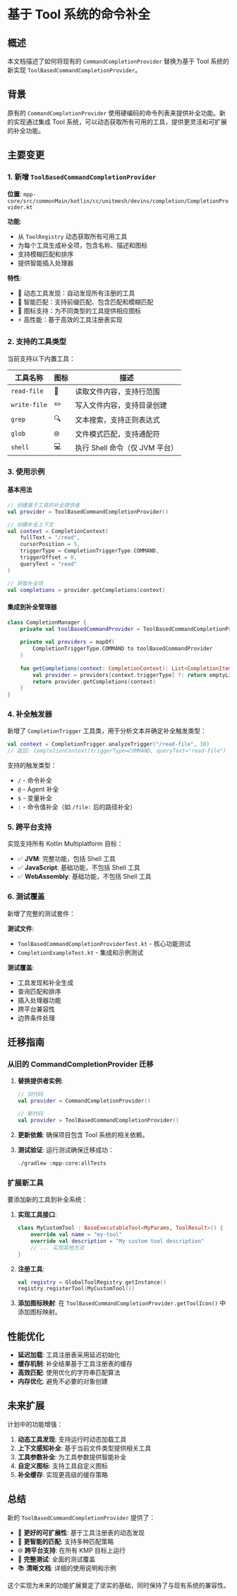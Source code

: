 # 基于 Tool 系统的命令补全

## 概述

本文档描述了如何将现有的 `CommandCompletionProvider` 替换为基于 Tool 系统的新实现 `ToolBasedCommandCompletionProvider`。

## 背景

原有的 `CommandCompletionProvider` 使用硬编码的命令列表来提供补全功能。新的实现通过集成 Tool 系统，可以动态获取所有可用的工具，提供更灵活和可扩展的补全功能。

## 主要变更

### 1. 新增 `ToolBasedCommandCompletionProvider`

**位置**: `mpp-core/src/commonMain/kotlin/cc/unitmesh/devins/completion/CompletionProvider.kt`

**功能**:
- 从 `ToolRegistry` 动态获取所有可用工具
- 为每个工具生成补全项，包含名称、描述和图标
- 支持模糊匹配和排序
- 提供智能插入处理器

**特性**:
- 🔧 动态工具发现：自动发现所有注册的工具
- 🎯 智能匹配：支持前缀匹配、包含匹配和模糊匹配
- 🎨 图标支持：为不同类型的工具提供相应图标
- ⚡ 高性能：基于高效的工具注册表实现

### 2. 支持的工具类型

当前支持以下内置工具：

| 工具名称 | 图标 | 描述 |
|---------|------|------|
| `read-file` | 📄 | 读取文件内容，支持行范围 |
| `write-file` | ✏️ | 写入文件内容，支持目录创建 |
| `grep` | 🔍 | 文本搜索，支持正则表达式 |
| `glob` | 🌐 | 文件模式匹配，支持通配符 |
| `shell` | 💻 | 执行 Shell 命令（仅 JVM 平台） |

### 3. 使用示例

#### 基本用法

```kotlin
// 创建基于工具的补全提供者
val provider = ToolBasedCommandCompletionProvider()

// 创建补全上下文
val context = CompletionContext(
    fullText = "/read",
    cursorPosition = 5,
    triggerType = CompletionTriggerType.COMMAND,
    triggerOffset = 0,
    queryText = "read"
)

// 获取补全项
val completions = provider.getCompletions(context)
```

#### 集成到补全管理器

```kotlin
class CompletionManager {
    private val toolBasedCommandProvider = ToolBasedCommandCompletionProvider()
    
    private val providers = mapOf(
        CompletionTriggerType.COMMAND to toolBasedCommandProvider
    )
    
    fun getCompletions(context: CompletionContext): List<CompletionItem> {
        val provider = providers[context.triggerType] ?: return emptyList()
        return provider.getCompletions(context)
    }
}
```

### 4. 补全触发器

新增了 `CompletionTrigger` 工具类，用于分析文本并确定补全触发类型：

```kotlin
val context = CompletionTrigger.analyzeTrigger("/read-file", 10)
// 返回: CompletionContext(triggerType=COMMAND, queryText="read-file")
```

支持的触发类型：
- `/` - 命令补全
- `@` - Agent 补全
- `$` - 变量补全
- `:` - 命令值补全（如 `/file:` 后的路径补全）

### 5. 跨平台支持

实现支持所有 Kotlin Multiplatform 目标：

- ✅ **JVM**: 完整功能，包括 Shell 工具
- ✅ **JavaScript**: 基础功能，不包括 Shell 工具
- ✅ **WebAssembly**: 基础功能，不包括 Shell 工具

### 6. 测试覆盖

新增了完整的测试套件：

**测试文件**:
- `ToolBasedCommandCompletionProviderTest.kt` - 核心功能测试
- `CompletionExampleTest.kt` - 集成和示例测试

**测试覆盖**:
- 工具发现和补全生成
- 查询匹配和排序
- 插入处理器功能
- 跨平台兼容性
- 边界条件处理

## 迁移指南

### 从旧的 CommandCompletionProvider 迁移

1. **替换提供者实例**:
   ```kotlin
   // 旧代码
   val provider = CommandCompletionProvider()
   
   // 新代码
   val provider = ToolBasedCommandCompletionProvider()
   ```

2. **更新依赖**:
   确保项目包含 Tool 系统的相关依赖。

3. **测试验证**:
   运行测试确保迁移成功：
   ```bash
   ./gradlew :mpp-core:allTests
   ```

### 扩展新工具

要添加新的工具到补全系统：

1. **实现工具接口**:
   ```kotlin
   class MyCustomTool : BaseExecutableTool<MyParams, ToolResult>() {
       override val name = "my-tool"
       override val description = "My custom tool description"
       // ... 实现其他方法
   }
   ```

2. **注册工具**:
   ```kotlin
   val registry = GlobalToolRegistry.getInstance()
   registry.registerTool(MyCustomTool())
   ```

3. **添加图标映射**:
   在 `ToolBasedCommandCompletionProvider.getToolIcon()` 中添加图标映射。

## 性能优化

- **延迟加载**: 工具注册表采用延迟初始化
- **缓存机制**: 补全结果基于工具注册表的缓存
- **高效匹配**: 使用优化的字符串匹配算法
- **内存优化**: 避免不必要的对象创建

## 未来扩展

计划中的功能增强：

1. **动态工具发现**: 支持运行时动态加载工具
2. **上下文感知补全**: 基于当前文件类型提供相关工具
3. **工具参数补全**: 为工具参数提供智能补全
4. **自定义图标**: 支持工具自定义图标
5. **补全缓存**: 实现更高级的缓存策略

## 总结

新的 `ToolBasedCommandCompletionProvider` 提供了：

- 🚀 **更好的可扩展性**: 基于工具注册表的动态发现
- 🎯 **更智能的匹配**: 支持多种匹配策略
- 🌐 **跨平台支持**: 在所有 KMP 目标上运行
- 🧪 **完整测试**: 全面的测试覆盖
- 📚 **清晰文档**: 详细的使用说明和示例

这个实现为未来的功能扩展奠定了坚实的基础，同时保持了与现有系统的兼容性。
